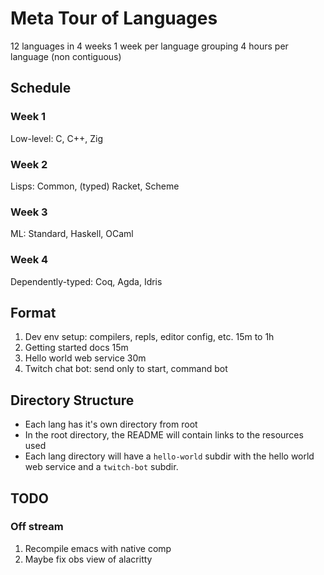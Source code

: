 # Meta Tour of Languages

12 languages in 4 weeks
1 week per language grouping
4 hours per language (non contiguous)

## Schedule

### Week 1
Low-level: C, C++, Zig

### Week 2
Lisps: Common, (typed) Racket, Scheme

### Week 3
ML: Standard, Haskell, OCaml

### Week 4
Dependently-typed: Coq, Agda, Idris


## Format
1. Dev env setup: compilers, repls, editor config, etc. 15m to 1h
2. Getting started docs 15m
3. Hello world web service 30m
4. Twitch chat bot: send only to start, command bot

## Directory Structure
* Each lang has it's own directory from root
* In the root directory, the README will contain links to the resources used
* Each lang directory will have a `hello-world` subdir with the hello world web service and a `twitch-bot` subdir.

## TODO

### Off stream
1. Recompile emacs with native comp
2. Maybe fix obs view of alacritty
